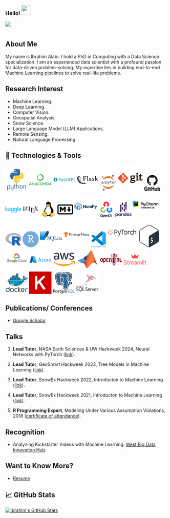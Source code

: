 
### Hello! <img src="https://raw.githubusercontent.com/MartinHeinz/MartinHeinz/master/wave.gif" width="30px" height="30px" />

[<img src="https://img.shields.io/twitter/url?label=Follow%20me&url=https%3A%2F%2Ftwitter.com%2FAnalystIbrahim" />](https://twitter.com/AnalystIbrahim)
<!--
[<img src="https://img.shields.io/badge/LinkedIn-0077B5?style=for-the-badge&logo=linkedin&logoColor=white" />](https://www.linkedin.com/in/ibrahim-alabi-394a17175/)
-->

#

## About Me

My name is Ibrahim Alabi. I hold a PhD in Computing with a Data Science specialization. I am an experienced data scientist with a profound passion for data-driven problem-solving. My expertise lies in building end-to-end Machine Learning pipelines to solve real-life problems.

## Research Interest

* Machine Learning.
* Deep Learning.
* Computer Vision.
* Geospatial Analysis.
* Snow Science.
* Large Language Model (LLM) Applications.
* Remote Sensing.
* Natural Language Processing.


## 🔧 Technologies & Tools

<img src="https://github.com/devicons/devicon/blob/master/icons/python/python-original-wordmark.svg"  alt="Python Logo" width="70px" height="70px" /> <img src="https://github.com/devicons/devicon/blob/master/icons/anaconda/anaconda-original-wordmark.svg" alt="Anaconda Logo" width="70px" height="70px" /> 
<img src="https://github.com/devicons/devicon/blob/master/icons/fastapi/fastapi-original-wordmark.svg" alt="FastAPI Logo" width="70px" height="70px" /> 
<img src="https://github.com/devicons/devicon/blob/master/icons/flask/flask-original-wordmark.svg" alt="Flask Logo" width="70px" height="70px" /> 
<img src="https://github.com/devicons/devicon/blob/master/icons/jupyter/jupyter-original-wordmark.svg" alt="Jupyter Logo" width="50px" height="50px" /> 
<img src="https://github.com/devicons/devicon/blob/master/icons/git/git-original-wordmark.svg"  alt="Git Logo" width="80px" height="80px" /> 
<img src="https://github.com/devicons/devicon/blob/master/icons/github/github-original-wordmark.svg"  alt="GitHub Logo" width="50px" height="50px" /> 
<img src="https://github.com/devicons/devicon/blob/master/icons/kaggle/kaggle-original-wordmark.svg"  alt="Kaggle Logo" width="50px" height="50px" />
<img src="https://github.com/devicons/devicon/blob/master/icons/latex/latex-original.svg"  alt="Latex Logo" width="50px" height="50px" /> 
<img src="https://github.com/devicons/devicon/blob/master/icons/linux/linux-original.svg"  alt="Linux Logo" width="50px" height="50px" /> 
<img src="https://github.com/devicons/devicon/blob/master/icons/markdown/markdown-original.svg"  alt="Markdown Logo" width="50px" height="50px" /> 
<img src="https://github.com/devicons/devicon/blob/master/icons/numpy/numpy-original-wordmark.svg"  alt="Numpy Logo" width="70px" height="70px" /> 
<img src="https://github.com/devicons/devicon/blob/master/icons/opencv/opencv-original-wordmark.svg"  alt="Opencv Logo" width="50px" height="50px" /> 
<img src="https://github.com/devicons/devicon/blob/master/icons/pandas/pandas-original-wordmark.svg"  alt="Pandas Logo" width="50px" height="50px" /> 
<img src="https://github.com/devicons/devicon/blob/master/icons/pycharm/pycharm-original-wordmark.svg"  alt="Pycharm Logo" width="80px" height="80px" /> 
<img src="https://github.com/devicons/devicon/blob/master/icons/r/r-original.svg"  alt="R Logo" width="50px" height="50px" /> 
<img src="https://github.com/devicons/devicon/blob/master/icons/rstudio/rstudio-original.svg"  alt="RStudio Logo" width="50px" height="50px" /> 
<img src="https://github.com/devicons/devicon/blob/master/icons/sqlite/sqlite-original-wordmark.svg"  alt="Sqlite Logo" width="70px" height="70px" /> 
<img src="https://github.com/devicons/devicon/blob/master/icons/tensorflow/tensorflow-original-wordmark.svg"  alt="TensorFlow Logo" width="80px" height="80px" /> 
<img src="https://github.com/devicons/devicon/blob/master/icons/vscode/vscode-original-wordmark.svg"  alt="VScode Logo" width="50px" height="50px" /> 
<img src="https://github.com/devicons/devicon/blob/master/icons/pytorch/pytorch-original-wordmark.svg"  alt="PyTorch Logo" width="90px" height="90px" /> 
<img src="https://github.com/devicons/devicon/blob/master/icons/bash/bash-original.svg"  alt="Bash Logo" width="70px" height="70px" /> 
<img src="https://github.com/devicons/devicon/blob/master/icons/googlecloud/googlecloud-original-wordmark.svg"  alt="GCP Logo" width="70px" height="70px" />
<img src="https://github.com/devicons/devicon/blob/master/icons/azure/azure-original-wordmark.svg"  alt="Azure Logo" width="70px" height="70px" />
<img src="https://github.com/devicons/devicon/blob/master/icons/amazonwebservices/amazonwebservices-original-wordmark.svg"  alt="AWS Logo" width="70px" height="70px" />
<img src="https://github.com/devicons/devicon/blob/master/icons/matlab/matlab-original.svg"  alt="Matlab Logo" width="70px" height="70px" />
<img src="https://github.com/devicons/devicon/blob/master/icons/openal/openal-plain.svg"  alt="OpenAI Logo" width="70px" height="70px" />
<img src="https://github.com/devicons/devicon/blob/master/icons/streamlit/streamlit-plain-wordmark.svg"  alt="OpenAI Logo" width="70px" height="70px" />
<img src="https://github.com/devicons/devicon/blob/master/icons/docker/docker-original-wordmark.svg"  alt="Docker Logo" width="70px" height="70px" />
<img src="https://github.com/devicons/devicon/blob/master/icons/keras/keras-original.svg"  alt="GitHub Logo" width="70px" height="70px" />
<img src="https://github.com/devicons/devicon/blob/master/icons/postgresql/postgresql-original-wordmark.svg"  alt="PostGres Logo" width="70px" height="70px" />
<img src="https://github.com/devicons/devicon/blob/master/icons/microsoftsqlserver/microsoftsqlserver-original-wordmark.svg"  alt="msqlserver Logo" width="70px" height="70px" />



## Publications/ Conferences

* [Google Scholar](https://scholar.google.com/citations?user=3_S_WFwAAAAJ&hl=en)

<!--

1.  **Alabi, Ibrahim Olalekan**, Hans-Peter Marshall, Jodi Mead, and Ernesto Trujillo. (2025) A Machine Learning Model for Estimating Snow Density and Snow Water Equivalent from Snow Depth and Seasonal Snow Climate Classes, _in review_.

2.  **Alabi, Ibrahim Olalekan**, Hans-Peter Marshall, Jodi Mead, and Ernesto Trujillo. (2025) Model Transferability and Accuracy-Resolution Trade-offs in Snow Depth Retrievals with Machine Learning and L-Band InSAR, _in preparation_.

3.  **Alabi, Ibrahim Olalekan**, Hans-Peter Marshall, Jodi Mead, and Ernesto Trujillo. (2025) "Advancing Terrestrial Snow Depth Monitoring with Machine Learning and L-band InSAR Data: A Case Study Using SnowEx 2017 Data." https://doi.org/10.3389/frsen.2024.1481848.

4. Joachim Meyer, Micah Johnson, Megan Mason, dylan boyd, Scott Henderson, agentrrb, Jessica Scheick, Micah Sandusky, Brent Wilder, **Ibrahim O Alabi**, Mikala Beig, & Naomi Alterman. (2024). snowex-hackweek/website-2024: hackweek-2024 (Version 20241122). Zenodo. https://doi.org/10.5281/zenodo.14205550.

5. Meloche, Julien, Lemmetyinen, Juha, Meyer, Kaitlin, **Alabi, Ibrahim**, Vuyovich, Carrie, Stuefer, Sveta, Marshall, Hans-Peter, Durand, Michael, & Langlois, Alexandre. (2023). SnowEx23 Laser Snow Microstructure Specific Surface Area Data, Version 1 [dataset]. NASA National Snow and Ice Data Center Distributed Active Archive Center. https://doi.org/10.5067/BSEP59ADC6XN.

6. Joachim Meyer, Anthony Arendt, Scott Henderson, Megan Mason, Zachary Keskinen, Evi Ofekeze, **Ibrahim Alabi**, Micah Johnson, Xiaolan Xu, Naheem Adebisi, Jack Tarricone, Micah Sandusky, Gail Reckase, Melissa Wrzesien, c-ackroyd, dylan boyd, HP Marshall, Eli Holmes, Romina Piunno, & Jessica Scheick. (2023). snowex-hackweek/website2022: SnowEx Hackweek 2022 (Version 20220725). Zenodo. https://doi.org/10.5281/zenodo.7616208.

7. Henderson, S., Arendt, A., Meyer, J., Setiawan, L., Marshall, H.-P., Johnson, M., Mason, M., Lundquist, J., Pestana, S., Shean, D., Durand, M., Wrzesien, M., McAndrew, B., Ofekeze, E., **Alabi, I.**, Tarricone, J., Meehan, T., Webb, R., McGrath, D., … Koh, J. (2021). SnowEx Hackweek JupyterBook Tutorials. Zenodo. https://doi.org/10.5281/ZENODO.5590433.

## Selected Conferences

1. **Alabi, I. O.**, Marshall, H. P., Mead, J., & Trujillo, E. (2024, December). Leveraging L-band InSAR and Machine Learning for Enhanced Snow Depth Estimation. In AGU Fall Meeting Abstracts (Vol. 2024, pp. C41B-06).

2. Ofekeze, E., Johnson, J. B., Marshall, H. P., & **Alabi, I. O.** (2024, December). A deep Learning Approach for Detecting Avalanche Signatures in Infrasound Waveform. In AGU Fall Meeting Abstracts (Vol. 2024, pp. C13D-01).

3. Marshall, H. P., Tarricone, J., Keskinen, Z., Oveisgharan, S., Bonnell, R., Mason, M., **Alabi, I. O.**, ... & Forster, R. R. (2024, December). Progress on L-band InSAR snow retrievals, for future NISAR application: Recent results from the 2020-2021 NASA SnowEx UAVSAR time series experiment. In AGU Fall Meeting Abstracts (Vol. 2024, pp. C41B-05).
  
4. **Alabi, I. O.**, Marshall, H. P., Mead, J., Trujillo, E., & Ofekeze, E. (2023, December). Harnessing L-Band InSAR and Lidar Data Through Machine Learning for Accurate Snow Depth Estimation in Grand Mesa, Colorado. In AGU Fall Meeting Abstracts (Vol. 2023, No. 102, pp. C51G-102). **Alabi, I. O.**, Marshall, H. P., Mead, J., Trujillo, E., & Ofekeze, E. (2023).

5. Ofekeze, E., Marshall, H. P., Mead, J., Trujillo, E., & **Alabi, I. O.** (2023, December). Advancing Snow Water Equivalent Estimation with SWESARR. In AGU Fall Meeting Abstracts (Vol. 2023, No. 1017, pp. C51G-1017).

6. **Alabi, I. O.**, Marshall, H. P., Mead, J., & Ofekeze, E. (2022, December). How Transferable are Our Models? A Case Study of Idaho SNOTEL Sites. In AGU Fall Meeting Abstracts (Vol. 2022, pp. C52C-0365).

7. Ofekeze, E., Marshall, H. P., Mead, J., & **Alabi, I. O.** (2022, December). A Machine Learning Framework for Active and Passive Microwave Observation from Snow Water Equivalent Synthetic Aperture Radar And Radiometer (SWESARR) for Snow Depth Estimation. In AGU Fall Meeting Abstracts (Vol. 2022, pp. C52C-0364).

8. Arendt, A. A., Marshall, H. P., Henderson, S. T., Vuyovich, C., Haley, C., Reckase, G., ..., **Alabi, I. O.** & Meyer, J. (2022, December). Lessons Learned from SnowEx 2022 Hackweek for Fostering Open Science Communities. In AGU Fall Meeting Abstracts (Vol. 2022, pp. ED16B-04).

-->

## Talks 

1. **Lead Tutor**, NASA Earth Sciences & UW Hackweek 2024, Neural Networks with PyTorch ([link](https://snowex-2024.hackweek.io/tutorials/NN_with_Pytorch/intro.html)).

2. **Lead Tutor**, GeoSmart Hackweek 2023, Tree Models in Machine Learning ([link](https://geosmart-2023.hackweek.io/tutorials/tree_models/Tree_Models_in_ML.html)).

3. **Lead Tutor**, SnowEx Hackweek 2022, Introducton to Machine Learning ([link](https://snowex-2022.hackweek.io/tutorials/machine_learning/Machine_Learning_Tutorial.html)).

4. **Lead Tutor**, SnowEx Hackweek 2021, Introducton to Machine Learning ([link](https://snowex-2021.hackweek.io/tutorials/machine-learning/Machine_Learning_Tutorial.html)).

5. **R Programming Expert**, Modeling Under Various Assumption Violations, 2018 ([certificate of attendance](https://drive.google.com/file/d/1V6BFHZqUzUlIxTHchfn2Vs3xkyDwnPSd/view?usp=sharing)).

## Recognition

* Analyzing Kickstarter Videos with Machine Learning: [West Big Data Innovation Hub](https://www.westbigdatahub.org/post/boise-state-university-graduate-students-use-big-data-to-analyze-kickstarter-videos).

## Want to Know More?

* [Resume](https://drive.google.com/file/d/1DEW8DA4oeVpkrERPNEe3JW58jH0BvdHu/view?usp=sharing)

## &#x1f4c8; GitHub Stats

<a href="https://github.com/Ibrahim-Ola/Ibrahim-Ola">
  <img align="center" src="https://github-readme-stats.vercel.app/api?username=Ibrahim-Ola&show_icons=true&line_height=27&count_private=true&title_color=ffffff&text_color=c9cacc&icon_color=2bbc8a&bg_color=1d1f21" alt="Ibrahim's GitHub Stats" />
</a>



<!--
## &#x1f4c8; GitHub Stats

<a href="https://github.com/Ibrahim-Ola/Ibrahim-Ola">
  <img align="center" src="https://github-readme-stats.vercel.app/api?username=Ibrahim-Ola&show_icons=true&line_height=27&count_private=true&title_color=ffffff&text_color=c9cacc&icon_color=2bbc8a&bg_color=1d1f21" alt="Ibrahim's GitHub Stats" />
</a>


<!--
**Ibrahim-Ola/Ibrahim-Ola** is a ✨ _special_ ✨ repository because its `README.md` (this file) appears on your GitHub profile.

Here are some ideas to get you started:

- 🔭 I’m currently working on ...
- 🌱 I’m currently learning ...
- 👯 I’m looking to collaborate on ...
- 🤔 I’m looking for help with ...
- 💬 Ask me about ...
- 📫 How to reach me: ...
- 😄 Pronouns: ...
- ⚡ Fun fact: ...

## &#x1f4c8; GitHub Stats

<a href="https://github.com/Ibrahim-Ola/Ibrahim-Ola">
  <img align="center" src="https://github-readme-stats.vercel.app/api?username=Ibrahim-Ola&show_icons=true&line_height=27&count_private=true&title_color=ffffff&text_color=c9cacc&icon_color=2bbc8a&bg_color=1d1f21" alt="Ibrahim's GitHub Stats" />
</a>
-->
